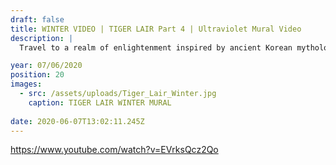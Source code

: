 ```yaml
---
draft: false
title: WINTER VIDEO | TIGER LAIR Part 4 | Ultraviolet Mural Video
description: |
  Travel to a realm of enlightenment inspired by ancient Korean mythology. A tiger undergoes a spiritual journey shifting through layers of enlightenment on his path to becoming human. Along the way he encounters shrines, temples and mediation gardens inhabited by Buddha & Yama (The Lord of Hell).  

year: 07/06/2020
position: 20
images:
  - src: /assets/uploads/Tiger_Lair_Winter.jpg
    caption: TIGER LAIR WINTER MURAL    
  
date: 2020-06-07T13:02:11.245Z
---
```



https://www.youtube.com/watch?v=EVrksQcz2Qo